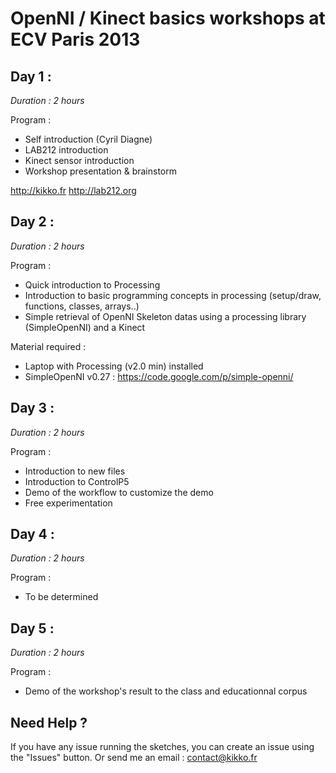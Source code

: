 OpenNI / Kinect basics workshops at ECV Paris 2013
================================

Day 1 :
-------------------------

*Duration : 2 hours*

Program :

* Self introduction (Cyril Diagne)
* LAB212 introduction
* Kinect sensor introduction
* Workshop presentation & brainstorm

http://kikko.fr
http://lab212.org

Day 2 :
-------------------------

*Duration : 2 hours*

Program :

* Quick introduction to Processing
* Introduction to basic programming concepts in processing (setup/draw, functions, classes, arrays..)
* Simple retrieval of OpenNI Skeleton datas using a processing library (SimpleOpenNI) and a Kinect

Material required :

* Laptop with Processing (v2.0 min) installed
* SimpleOpenNI v0.27 : https://code.google.com/p/simple-openni/

Day 3 :
-------------------------

*Duration : 2 hours*

Program :

* Introduction to new files
* Introduction to ControlP5
* Demo of the workflow to customize the demo
* Free experimentation

Day 4 :
-------------------------

*Duration : 2 hours*

Program :

* To be determined

Day 5 :
-------------------------

*Duration : 2 hours*

Program :

* Demo of the workshop's result to the class and educationnal corpus

Need Help ?
-------------------------

If you have any issue running the sketches, you can create an issue using the "Issues" button.
Or send me an email : contact@kikko.fr